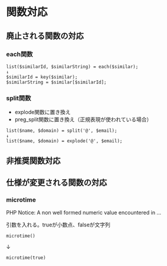 # 関数対応

## 廃止される関数の対応

### each関数

```
list($similarId, $similarString) = each($similar);
↓
$similarId = key($similar);
$similarString = $similar[$similarId];
```

### split関数

- explode関数に置き換え
- preg_split関数に置き換え（正規表現が使われている場合）

```
list($name, $domain) = split('@', $email);
↓
list($name, $domain) = explode('@', $email);
```

## 非推奨関数対応

## 仕様が変更される関数の対応

### microtime

PHP Notice:  A non well formed numeric value encountered in ...

引数を入れる。trueが小数点、falseが文字列

```
microtime() 
```
↓
```
microtime(true) 
```
